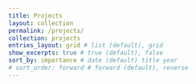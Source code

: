 ```yaml
---
title: Projects
layout: collection
permalink: /projects/
collection: projects
entries_layout: grid # list (default), grid
show_excerpts: true # true (default), false
sort_by: importance # date (default) title year
# sort_order: forward # forward (default), reverse
---
```



